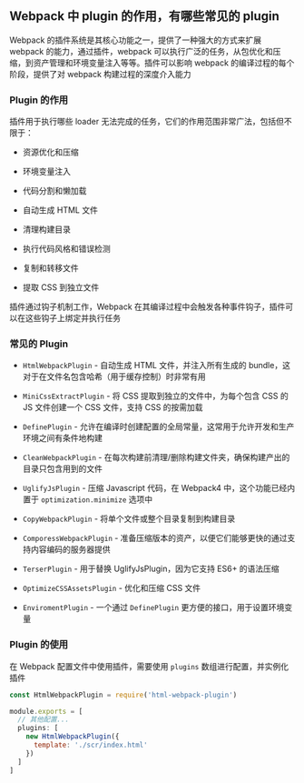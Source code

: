 ## Webpack 中 plugin 的作用，有哪些常见的 plugin

Webpack 的插件系统是其核心功能之一，提供了一种强大的方式来扩展 webpack 的能力，通过插件，webpack 可以执行广泛的任务，从包优化和压缩，到资产管理和环境变量注入等等。插件可以影响 webpack 的编译过程的每个阶段，提供了对 webpack 构建过程的深度介入能力

### Plugin 的作用

插件用于执行哪些 loader 无法完成的任务，它们的作用范围非常广法，包括但不限于：

- 资源优化和压缩

- 环境变量注入

- 代码分割和懒加载

- 自动生成 HTML 文件

- 清理构建目录

- 执行代码风格和错误检测

- 复制和转移文件

- 提取 CSS 到独立文件

插件通过钩子机制工作，Webpack 在其编译过程中会触发各种事件钩子，插件可以在这些钩子上绑定并执行任务

### 常见的 Plugin

- `HtmlWebpackPlugin` - 自动生成 HTML 文件，并注入所有生成的 bundle，这对于在文件名包含哈希（用于缓存控制）时非常有用

- `MiniCssExtractPlugin` - 将 CSS 提取到独立的文件中，为每个包含 CSS 的 JS 文件创建一个 CSS 文件，支持 CSS 的按需加载

- `DefinePlugin` - 允许在编译时创建配置的全局常量，这常用于允许开发和生产环境之间有条件地构建

- `CleanWebpackPlugin` - 在每次构建前清理/删除构建文件夹，确保构建产出的目录只包含用到的文件

- `UglifyJsPlugin` - 压缩 Javascript 代码，在 Webpack4 中，这个功能已经内置于 `optimization.minimize` 选项中

- `CopyWebpackPlugin` - 将单个文件或整个目录复制到构建目录

- `ComporessWebpackPlugin` - 准备压缩版本的资产，以便它们能够更快的通过支持内容编码的服务器提供

- `TerserPlugin` - 用于替换 UglifyJsPlugin，因为它支持 ES6+ 的语法压缩

- `OptimizeCSSAssetsPlugin` - 优化和压缩 CSS 文件

- `EnviromentPlugin` - 一个通过 `DefinePlugin` 更方便的接口，用于设置环境变量

### Plugin 的使用

在 Webpack 配置文件中使用插件，需要使用 `plugins` 数组进行配置，并实例化插件

```js
const HtmlWebpackPlugin = require('html-webpack-plugin')

module.exports = [
  // 其他配置...
  plugins: [
    new HtmlWebpackPlugin({
      template: './scr/index.html'
    })
  ]
]
```
